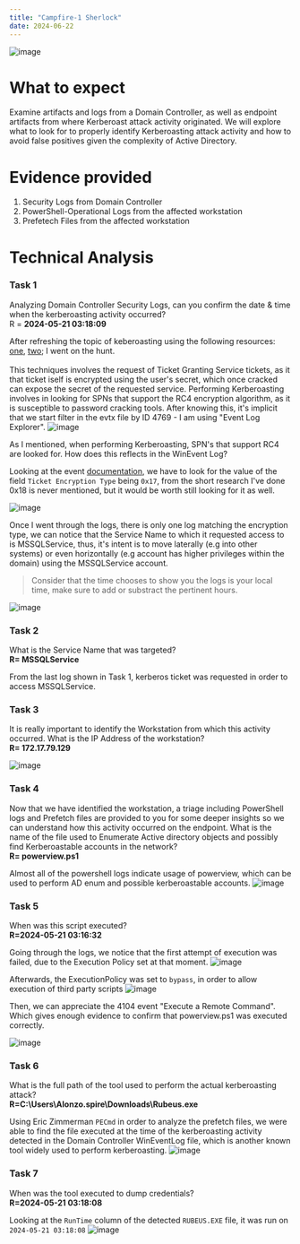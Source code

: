 ```yaml
---
title: "Campfire-1 Sherlock"
date: 2024-06-22
---
```

![image](https://github.com/airinspiration/ereta-blog/assets/99099600/1bcabc67-d1c9-4503-bd84-d25dac278923)

# What to expect
Examine artifacts and logs from a Domain Controller, as well as endpoint artifacts from where Kerberoast attack activity originated. We will explore what to look for to properly identify Kerberoasting attack activity and how to avoid false positives given the complexity of Active Directory.

# Evidence provided
1. Security Logs from Domain Controller
2. PowerShell-Operational Logs from the affected workstation
3. Prefetech Files from the affected workstation

# Technical Analysis
### Task 1
Analyzing Domain Controller Security Logs, can you confirm the date & time when the kerberoasting activity occurred? \
R = **2024-05-21 03:18:09**

After refreshing the topic of keberoasting using the following resources: [one](https://www.intrinsec.com/kerberos_opsec_part_1_kerberoasting/?cn-reloaded=1), [two](https://www.intrinsec.com/kerberos_opsec_part_1_kerberoasting/?cn-reloaded=1); I went on the hunt. \
\
This techniques involves the request of Ticket Granting Service tickets, as it that ticket iself is encrypted using the user's secret, which once cracked can expose the secret of the requested service. Performing Kerberoasting involves in looking for SPNs that support the RC4 encryption algorithm, as it is susceptible to password cracking tools. After knowing this, it's implicit that we start filter in the evtx file by ID 4769 - I am using "Event Log Explorer".
![image](https://github.com/airinspiration/ereta-blog/assets/99099600/3c0c64d6-6d23-4d46-89dd-c23f231c192c)

As I mentioned, when performing Kerberoasting, SPN's that support RC4 are looked for. How does this reflects in the WinEvent Log?

Looking at the event [documentation](https://learn.microsoft.com/en-us/previous-versions/windows/it-pro/windows-10/security/threat-protection/auditing/event-4769), we have to look for  the value of the field `Ticket Encryption Type` being `0x17`, from the short research I've done 0x18 is never mentioned, but it would be worth still looking for it as well.

![image](https://github.com/airinspiration/ereta-blog/assets/99099600/730221f1-e9bc-4162-bcaf-f575d08aaab3)

Once I went through the logs, there is only one log matching the encryption type, we can notice that the Service Name to which it requested access to is MSSQLService, thus, it's intent is to move laterally (e.g into other systems) or even horizontally (e.g account has higher privileges within the domain) using the MSSQLService account.

> Consider that the time chooses to show you the logs is your local time, make sure to add or substract the pertinent hours.

![image](https://github.com/airinspiration/ereta-blog/assets/99099600/b66da949-a896-48f2-b72c-fbaf7031c7e3)

### Task 2
What is the Service Name that was targeted? \
**R= MSSQLService**

From the last log shown in Task 1, kerberos ticket was requested in order to access MSSQLService.

### Task 3
It is really important to identify the Workstation from which this activity occurred. What is the IP Address of the workstation? \
**R= 172.17.79.129**

![image](https://github.com/airinspiration/ereta-blog/assets/99099600/2f4ff678-2ec2-4692-9933-f490bec4d078)

### Task 4
Now that we have identified the workstation, a triage including PowerShell logs and Prefetch files are provided to you for some deeper insights so we can understand how this activity occurred on the endpoint. What is the name of the file used to Enumerate Active directory objects and possibly find Kerberoastable accounts in the network? \
**R= powerview.ps1**

Almost all of the powershell logs indicate usage of powerview, which can be used to perform AD enum and possible kerberoastable accounts.
![image](https://github.com/airinspiration/ereta-blog/assets/99099600/bf386680-4c61-4977-9683-ce28ef55d92d)


### Task 5
When was this script executed? \
**R=2024-05-21 03:16:32**

Going through the logs, we notice that the first attempt of execution was failed, due to the Execution Policy set at that moment.
![image](https://github.com/airinspiration/ereta-blog/assets/99099600/2d5ee12c-c2c5-420e-895b-07e231e13d50)

Afterwards, the ExecutionPolicy was set to `bypass`, in order to allow execution of third party scripts
![image](https://github.com/airinspiration/ereta-blog/assets/99099600/b8e040cd-7e36-4b86-bd8e-e28166224428)

Then, we can appreciate the 4104 event "Execute a Remote Command". Which gives enough evidence to confirm that powerview.ps1 was executed correctly.

![image](https://github.com/airinspiration/ereta-blog/assets/99099600/73c4419c-23bc-47b1-9669-b3f74a0ede6f)

### Task 6
What is the full path of the tool used to perform the actual kerberoasting attack? \
**R=C:\Users\Alonzo.spire\Downloads\Rubeus.exe**

Using Eric Zimmerman `PECmd` in order to analyze the prefetch files, we were able to find the file executed at the time of the kerberoasting activity detected in the Domain Controller WinEventLog file, which is another known tool widely used to perform kerberoasting.
![image](https://github.com/airinspiration/ereta-blog/assets/99099600/66054dd7-924b-45d2-a746-5c944d927071)

### Task 7
When was the tool executed to dump credentials? \
**R=2024-05-21 03:18:08** 

Looking at the `RunTime` column of the detected `RUBEUS.EXE` file, it was run on `2024-05-21 03:18:08`
![image](https://github.com/airinspiration/ereta-blog/assets/99099600/6a7510bb-babf-4dd9-ae94-371868efb272)
